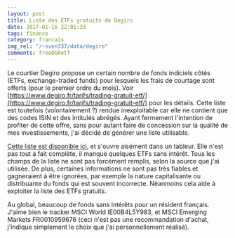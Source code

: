 ```yaml
---
layout: post
title: Liste des ETFs gratuits de Degiro
date: 2017-01-16 22:01:33
tags: finance
category: francais
img_rel: "/~sven337/data/degiro"
comments: freeDGRetf
---
```


Le courtier Degiro propose un certain nombre de fonds indiciels côtés (ETFs, exchange-traded funds) pour lesquels les frais de courtage sont offerts (pour le premier ordre du mois). Voir [https://www.degiro.fr/tarifs/trading-gratuit-etf/](https://www.degiro.fr/tarifs/trading-gratuit-etf/) pour les détails.
Cette liste est toutefois (volontairement ?) rendue inexploitable car elle ne contient que des codes ISIN et des intitulés abrégés. Ayant fermement l'intention de profiter de cette offre, sans pour autant faire de concession sur la qualité de mes investissements, j'ai décidé de générer une liste utilisable. 

[Cette liste est disponible ici](/~sven337/data/degiro/current_list.txt), et s'ouvre aisément dans un tableur. Elle n'est pas tout à fait complète, il manque quelques ETFs sans intérêt. Tous les champs de la liste ne sont pas forcément remplis, selon la source que j'ai utilisée. De plus, certaines informations ne sont pas très fiables et gagneraient à être ignorées, par exemple la nature capitalisante ou distribuante du fonds qui est souvent incorrecte.
Néanmoins cela aide à exploiter la liste des ETFs gratuits.

Au global, beaucoup de fonds sans intérêts pour un résident français. 
J'aime bien le tracker MSCI World IE00B4L5Y983, et MSCI Emerging Markets FR0010959676 (ceci n'est pas une recommandation d'achat, j'indique simplement le choix que j'ai personnellement réalisé).
